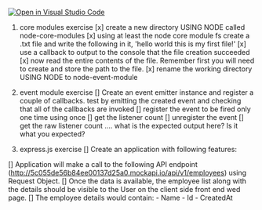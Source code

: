 [![Open in Visual Studio Code](https://classroom.github.com/assets/open-in-vscode-f059dc9a6f8d3a56e377f745f24479a46679e63a5d9fe6f495e02850cd0d8118.svg)](https://classroom.github.com/online_ide?assignment_repo_id=6544213&assignment_repo_type=AssignmentRepo)

1. core modules exercise
[x] create a new directory USING NODE called node-core-modules
[x] using at least the node core module fs create a .txt file and write the following in it, 'hello world this is my first file!'
[x] use a callback to output to the console that the file creation succeeded
[x] now read the entire contents of the file. Remember first you will need to create and store the path to the file.
[x] rename the working directory USING NODE to node-event-module


2. event module exercise
[] Create an event emitter instance and register a couple of callbacks. test by emitting the created event and checking that all of the callbacks are invoked
[] register the event to be fired only one time using once
[] get the listener count 
[] unregister the event
[] get the raw listener count .... what is the expected output here? Is it what you expected?


3. express.js exercise
[] Create an application with following features:

[] Application will make a call to the following API endpoint (http://5c055de56b84ee00137d25a0.mockapi.io/api/v1/employees) using Request Object.
[] Once the data is available, the employee list along with the details should be visible to the User on the client side front end wed page.
[] The employee details would contain:
    - Name
    - Id
    - CreatedAt